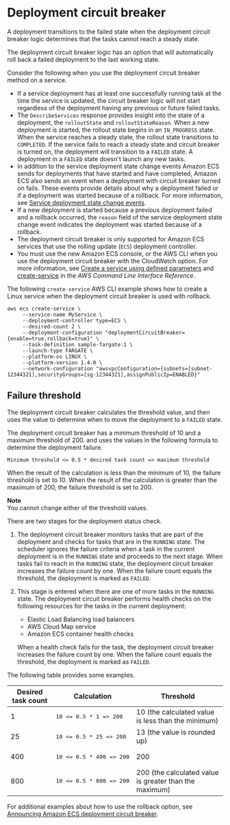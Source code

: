 # Deployment circuit breaker<a name="deployment-circuit-breaker"></a>

A deployment transitions to the failed state when the deployment circuit breaker logic determines that the tasks cannot reach a steady state\. 

The deployment circuit breaker logic has an option that will automatically roll back a failed deployment to the last working state\.

Consider the following when you use the deployment circuit breaker method on a service\.
+ If a service deployment has at least one successfully running task at the time the service is updated, the circuit breaker logic will not start regardless of the deployment having any previous or future failed tasks\.
+ The `DescribeServices` response provides insight into the state of a deployment, the `rolloutState` and `rolloutStateReason`\. When a new deployment is started, the rollout state begins in an `IN_PROGRESS` state\. When the service reaches a steady state, the rollout state transitions to `COMPLETED`\. If the service fails to reach a steady state and circuit breaker is turned on, the deployment will transition to a `FAILED` state\. A deployment in a `FAILED` state doesn't launch any new tasks\.
+ In addition to the service deployment state change events Amazon ECS sends for deployments that have started and have completed, Amazon ECS also sends an event when a deployment with circuit breaker turned on fails\. These events provide details about why a deployment failed or if a deployment was started because of a rollback\. For more information, see [Service deployment state change events](ecs_cwe_events.md#ecs_service_deployment_events)\.
+ If a new deployment is started because a previous deployment failed and a rollback occurred, the `reason` field of the service deployment state change event indicates the deployment was started because of a rollback\.
+ The deployment circuit breaker is only supported for Amazon ECS services that use the rolling update \(`ECS`\) deployment controller\.
+ You must use the new Amazon ECS console, or the AWS CLI when you use the deployment circuit breaker with the CloudWatch option\. For more information, see [Create a service using defined parameters](create-service-console-v2.md#create-custom-service) and [create\-service](https://docs.aws.amazon.com/cli/latest/reference/ecs/create-service.html) in the *AWS Command Line Interface Reference*\.

The following `create-service` AWS CLI example shows how to create a Linux service when the deployment circuit breaker is used with rollback\.

```
aws ecs create-service \
     --service-name MyService \
     --deployment-controller type=ECS \
     --desired-count 2 \
     --deployment-configuration "deploymentCircuitBreaker={enable=true,rollback=true}" \
     --task-definition sample-fargate:1 \
     --launch-type FARGATE \
     --platform-os LINUX \
     --platform-version 1.4.0 \
     --network-configuration "awsvpcConfiguration={subnets=[subnet-12344321],securityGroups=[sg-12344321],assignPublicIp=ENABLED}"
```

## Failure threshold<a name="failure-threshold"></a>

The deployment circuit breaker calculates the threshold value, and then uses the value to determine when to move the deployment to a `FAILED` state\.

The deployment circuit breaker has a minimum threshold of 10 and a maximum threshold of 200\. and uses the values in the following formula to determine the deployment failure\.

```
Minimum threshold <= 0.5 * desired task count => maximum threshold
```

When the result of the calculation is less than the minimum of 10, the failure threshold is set to 10\. When the result of the calculation is greater than the maximum of 200, the failure threshold is set to 200\.

**Note**  
You cannot change either of the threshold values\.

There are two stages for the deployment status check\.

1. The deployment circuit breaker monitors tasks that are part of the deployment and checks for tasks that are in the `RUNNING` state\. The scheduler ignores the failure criteria when a task in the current deployment is in the `RUNNING` state and proceeds to the next stage\. When tasks fail to reach in the `RUNNING` state, the deployment circuit breaker increases the failure count by one\. When the failure count equals the threshold, the deployment is marked as `FAILED`\.

1. This stage is entered when there are one of more tasks in the `RUNNING` state\. The deployment circuit breaker performs health checks on the following resources for the tasks in the current deployment:
   + Elastic Load Balancing load balancers
   + AWS Cloud Map service
   + Amazon ECS container health checks

   When a health check fails for the task, the deployment circuit breaker increases the failure count by one\. When the failure count equals the threshold, the deployment is marked as `FAILED`\.

The following table provides some examples\.


| Desired task count | Calculation | Threshold | 
| --- | --- | --- | 
|  1  |  <pre>10 <= 0.5 * 1 => 200</pre>  | 10 \(the calculated value is less than the minimum\) | 
|  25  |  <pre>10 <= 0.5 * 25 => 200</pre>  | 13 \(the value is rounded up\) | 
|  400  |  <pre>10 <= 0.5 * 400 => 200</pre>  | 200 | 
|  800  |  <pre>10 <= 0.5 * 800 => 200</pre>  | 200 \(the calculated value is greater than the maximum\) | 

For additional examples about how to use the rollback option, see [Announcing Amazon ECS deployment circuit breaker](https://aws.amazon.com/blogs/containers/announcing-amazon-ecs-deployment-circuit-breaker/)\.